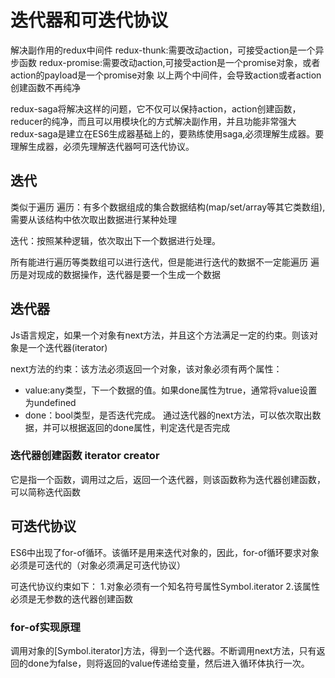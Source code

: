 # 迭代器和可迭代协议

解决副作用的redux中间件
redux-thunk:需要改动action，可接受action是一个异步函数
redux-promise:需要改动action,可接受action是一个promise对象，或者action的payload是一个promise对象
以上两个中间件，会导致action或者action创建函数不再纯净

redux-saga将解决这样的问题，它不仅可以保持action，action创建函数，reducer的纯净，而且可以用模块化的方式解决副作用，并且功能非常强大
redux-saga是建立在ES6生成器基础上的，要熟练使用saga,必须理解生成器。要理解生成器，必须先理解迭代器呵可迭代协议。

## 迭代
类似于遍历
遍历：有多个数据组成的集合数据结构(map/set/array等其它类数组),需要从该结构中依次取出数据进行某种处理

迭代：按照某种逻辑，依次取出下一个数据进行处理。

所有能进行遍历等类数组可以进行迭代，但是能进行迭代的数据不一定能遍历
遍历是对现成的数据操作，迭代器是要一个生成一个数据

## 迭代器
Js语言规定，如果一个对象有next方法，并且这个方法满足一定的约束。则该对象是一个迭代器(iterator)

next方法的约束：该方法必须返回一个对象，该对象必须有两个属性：
- value:any类型，下一个数据的值。如果done属性为true，通常将value设置为undefined
- done：bool类型，是否迭代完成。
通过迭代器的next方法，可以依次取出数据，并可以根据返回的done属性，判定迭代是否完成

### 迭代器创建函数 iterator creator
它是指一个函数，调用过之后，返回一个迭代器，则该函数称为迭代器创建函数，可以简称迭代函数

## 可迭代协议
ES6中出现了for-of循环。该循环是用来迭代对象的，因此，for-of循环要求对象必须是可迭代的（对象必须满足可迭代协议）

可迭代协议约束如下：
1.对象必须有一个知名符号属性Symbol.iterator
2.该属性必须是无参数的迭代器创建函数

### for-of实现原理
调用对象的[Symbol.iterator]方法，得到一个迭代器。不断调用next方法，只有返回的done为false，则将返回的value传递给变量，然后进入循环体执行一次。
